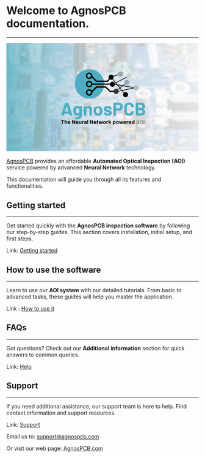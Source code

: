 # **Welcome to AgnosPCB documentation.**
___


![logo](assets/agnospcb-logo.gif)

[AgnosPCB](https://agnospcb.com/) provides an affordable **Automated Optical Inspection (AOI)** service powered by advanced **Neural Network** technology.

This documentation will guide you through all its features and functionalities.

## **Getting started**
___

Get started quickly with the **AgnosPCB inspection software** by following our step-by-step guides. This section covers installation, initial setup, and first steps.

Link: [Getting started](./getting_started/Package_content.md)

## **How to use the software**
___

Learn to use our **AOI system** with our detailed tutorials. From basic to advanced tasks, these guides will help you master the application.

Link : [How to use it](./how_to/Screen-layout.md)


## **FAQs**
___

Got questions? Check out our **Additional information** section for quick answers to common queries.

Link: [Help](./help/FAQ.md)


## **Support**
___

If you need additional assistance, our support team is here to help. Find contact information and support resources.

Link: [Support](./maintenance/Troubleshooting.md)

Email us to: [support@agnospcb.com](mailto:support@agnospcb.com)

Or visit our web page: [AgnosPCB.com](https://agnospcb.com/)